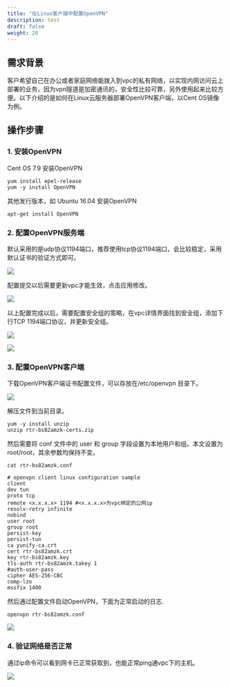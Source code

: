 ```yaml
---
title: "在Linux客户端中配置OpenVPN"
description: test
draft: false
weight: 20
---
```


## 需求背景

客户希望自己在办公或者家庭网络能拨入到vpc的私有网络，以实现内网访问云上部署的业务，因为vpn隧道是加密通讯的，安全性比较可靠，另外使用起来比较方便。以下介绍的是如何在Linux云服务器部署OpenVPN客户端，以Cent OS镜像为例。

## 操作步骤

### 1. 安装OpenVPN

Cent OS 7.9 安装OpenVPN

```shell
yum install epel-release
yum -y install OpenVPN
```

其他发行版本，如 Ubuntu 16.04 安装OpenVPN

```shell
apt-get install OpenVPN
```

### 2. 配置OpenVPN服务端

默认采用的是udp协议1194端口，推荐使用tcp协议1194端口，会比较稳定，采用默认证书的验证方式即可。

![](../openvpn_building_linux/openvpn_building_linux_1.png)

配置提交以后需要更新vpc才能生效，点击应用修改。

![](../openvpn_building_linux/openvpn_building_linux_2.png)

以上配置完成以后，需要配置安全组的策略，在vpc详情界面找到安全组，添加下行TCP 1194端口协议，并更新安全组。

![](../openvpn_building_linux/openvpn_building_linux_3.png)

![](../openvpn_building_linux/openvpn_building_linux_4.png)

### 3. 配置OpenVPN客户端

下载OpenVPN客户端证书配置文件，可以存放在/etc/openvpn 目录下。

![](../openvpn_building_linux/openvpn_building_linux_5.png)

解压文件到当前目录。

```shell
yum -y install unzip
unzip rtr-bs82amzk-certs.zip
```

然后需要将 conf 文件中的 user 和 group 字段设置为本地用户和组。本文设置为 root/root，其余参数均保持不变。

```shell
cat rtr-bs82amzk.conf 

# openvpn client linux configuration sample
client
dev tun
proto tcp
remote <x.x.x.x> 1194 #<x.x.x.x>为vpc绑定的公网ip
resolv-retry infinite
nobind
user root
group root
persist-key
persist-tun
ca yunify-ca.crt
cert rtr-bs82amzk.crt
key rtr-bs82amzk.key
tls-auth rtr-bs82amzk.takey 1
#auth-user-pass
cipher AES-256-CBC
comp-lzo
mssfix 1400
```

然后通过配置文件启动OpenVPN，下面为正常启动的日志.

```shell
openvpn rtr-bs82amzk.conf
```

![](../openvpn_building_linux/openvpn_building_linux_6.png)
### 4. 验证网络是否正常

通过ip命令可以看到网卡已正常获取到，也能正常ping通vpc下的主机。

![](../openvpn_building_linux/openvpn_building_linux_7.png)